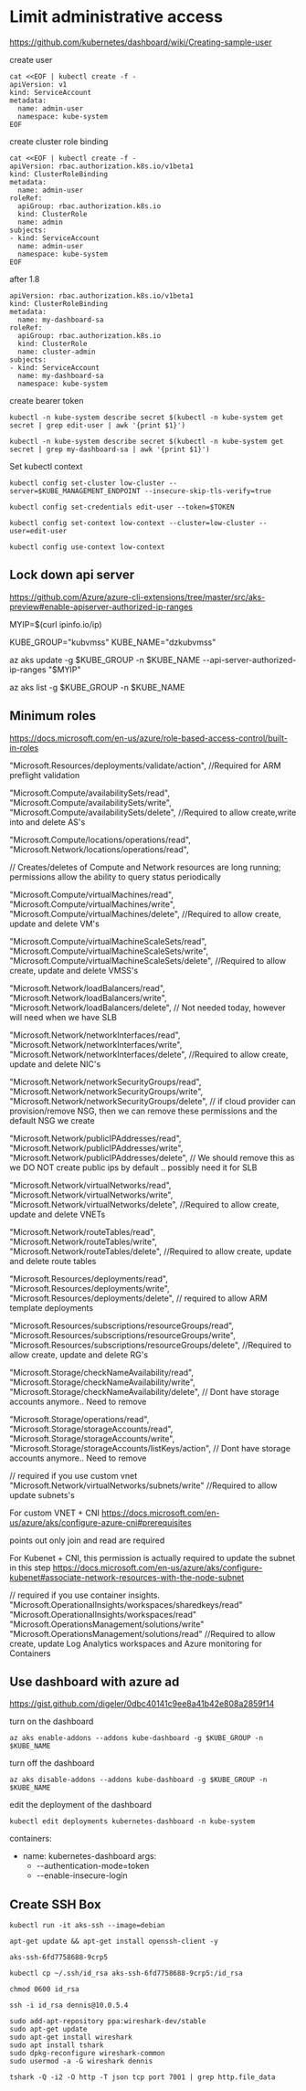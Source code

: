 # Limit administrative access
https://github.com/kubernetes/dashboard/wiki/Creating-sample-user 

create user
```
cat <<EOF | kubectl create -f -
apiVersion: v1
kind: ServiceAccount
metadata:
  name: admin-user
  namespace: kube-system
EOF
```

create cluster role binding
```
cat <<EOF | kubectl create -f -
apiVersion: rbac.authorization.k8s.io/v1beta1
kind: ClusterRoleBinding
metadata:
  name: admin-user
roleRef:
  apiGroup: rbac.authorization.k8s.io
  kind: ClusterRole
  name: admin
subjects:
- kind: ServiceAccount
  name: admin-user
  namespace: kube-system
EOF
```

after 1.8
```
apiVersion: rbac.authorization.k8s.io/v1beta1
kind: ClusterRoleBinding
metadata:
  name: my-dashboard-sa
roleRef:
  apiGroup: rbac.authorization.k8s.io
  kind: ClusterRole
  name: cluster-admin
subjects:
- kind: ServiceAccount
  name: my-dashboard-sa
  namespace: kube-system
```

create bearer token
```
kubectl -n kube-system describe secret $(kubectl -n kube-system get secret | grep edit-user | awk '{print $1}')

kubectl -n kube-system describe secret $(kubectl -n kube-system get secret | grep my-dashboard-sa | awk '{print $1}')
```

Set kubectl context
```
kubectl config set-cluster low-cluster --server=$KUBE_MANAGEMENT_ENDPOINT --insecure-skip-tls-verify=true

kubectl config set-credentials edit-user --token=$TOKEN

kubectl config set-context low-context --cluster=low-cluster --user=edit-user

kubectl config use-context low-context
```

## Lock down api server
https://github.com/Azure/azure-cli-extensions/tree/master/src/aks-preview#enable-apiserver-authorized-ip-ranges

MYIP=$(curl ipinfo.io/ip)

KUBE_GROUP="kubvmss"
KUBE_NAME="dzkubvmss"

az aks update -g $KUBE_GROUP  -n $KUBE_NAME --api-server-authorized-ip-ranges "$MYIP"

az aks list -g $KUBE_GROUP -n $KUBE_NAME

## Minimum roles

https://docs.microsoft.com/en-us/azure/role-based-access-control/built-in-roles

"Microsoft.Resources/deployments/validate/action",
//Required for ARM preflight validation


"Microsoft.Compute/availabilitySets/read",
"Microsoft.Compute/availabilitySets/write",
"Microsoft.Compute/availabilitySets/delete",
//Required to allow create,write into and delete AS's



"Microsoft.Compute/locations/operations/read",
"Microsoft.Network/locations/operations/read",

// Creates/deletes of Compute and Network resources are long running; permissions allow the ability to query status periodically



"Microsoft.Compute/virtualMachines/read",
"Microsoft.Compute/virtualMachines/write",
"Microsoft.Compute/virtualMachines/delete",
//Required to allow create, update and delete VM's



"Microsoft.Compute/virtualMachineScaleSets/read",
"Microsoft.Compute/virtualMachineScaleSets/write",
"Microsoft.Compute/virtualMachineScaleSets/delete",
//Required to allow create, update and delete VMSS's



"Microsoft.Network/loadBalancers/read",
"Microsoft.Network/loadBalancers/write",
"Microsoft.Network/loadBalancers/delete",
// Not needed today, however will need when we have SLB


 
"Microsoft.Network/networkInterfaces/read",
"Microsoft.Network/networkInterfaces/write",
"Microsoft.Network/networkInterfaces/delete",
//Required to allow create, update and delete NIC's 



"Microsoft.Network/networkSecurityGroups/read",
"Microsoft.Network/networkSecurityGroups/write",
"Microsoft.Network/networkSecurityGroups/delete",
// if cloud provider can provision/remove NSG, then we can remove these permissions and the default NSG we create



"Microsoft.Network/publicIPAddresses/read",
"Microsoft.Network/publicIPAddresses/write",
"Microsoft.Network/publicIPAddresses/delete",
// We should remove this as we DO NOT create public ips by default .. possibly need it for SLB 





"Microsoft.Network/virtualNetworks/read",
"Microsoft.Network/virtualNetworks/write",
"Microsoft.Network/virtualNetworks/delete",
//Required to allow create, update and delete VNETs 

 
"Microsoft.Network/routeTables/read",
"Microsoft.Network/routeTables/write",
"Microsoft.Network/routeTables/delete",
//Required to allow create, update and delete route tables 



"Microsoft.Resources/deployments/read",
"Microsoft.Resources/deployments/write",
"Microsoft.Resources/deployments/delete",
// required to allow ARM template deployments


"Microsoft.Resources/subscriptions/resourceGroups/read",
"Microsoft.Resources/subscriptions/resourceGroups/write",
"Microsoft.Resources/subscriptions/resourceGroups/delete",
//Required to allow create, update and delete RG's 



"Microsoft.Storage/checkNameAvailability/read",
"Microsoft.Storage/checkNameAvailability/write",
"Microsoft.Storage/checkNameAvailability/delete",
// Dont have storage accounts anymore.. Need to remove



"Microsoft.Storage/operations/read",
"Microsoft.Storage/storageAccounts/read",
"Microsoft.Storage/storageAccounts/write",
"Microsoft.Storage/storageAccounts/listKeys/action",
// Dont have storage accounts anymore.. Need to remove

 
// required if you use custom vnet
"Microsoft.Network/virtualNetworks/subnets/write"
//Required to allow update subnets's 


For custom VNET + CNI 
https://docs.microsoft.com/en-us/azure/aks/configure-azure-cni#prerequisites

points out only join and read are required


For Kubenet + CNI, this permission is actually required to update the subnet
in this step
https://docs.microsoft.com/en-us/azure/aks/configure-kubenet#associate-network-resources-with-the-node-subnet



 
// required if you use container insights.
"Microsoft.OperationalInsights/workspaces/sharedkeys/read"
"Microsoft.OperationalInsights/workspaces/read"
"Microsoft.OperationsManagement/solutions/write"
"Microsoft.OperationsManagement/solutions/read"
//Required to allow create, update Log Analytics workspaces and Azure monitoring for Containers 


## Use dashboard with azure ad
https://gist.github.com/digeler/0dbc40141c9ee8a41b42e808a2859f14

turn on the dashboard
```
az aks enable-addons --addons kube-dashboard -g $KUBE_GROUP -n $KUBE_NAME
```

turn off the dashboard
```
az aks disable-addons --addons kube-dashboard -g $KUBE_GROUP -n $KUBE_NAME
```

edit the deployment of the dashboard
```
kubectl edit deployments kubernetes-dashboard -n kube-system
```

containers:
- name: kubernetes-dashboard
  args:
  - --authentication-mode=token
  - --enable-insecure-login


## Create SSH Box

```
kubectl run -it aks-ssh --image=debian

apt-get update && apt-get install openssh-client -y

aks-ssh-6fd7758688-9crp5 

kubectl cp ~/.ssh/id_rsa aks-ssh-6fd7758688-9crp5:/id_rsa

chmod 0600 id_rsa

ssh -i id_rsa dennis@10.0.5.4

sudo add-apt-repository ppa:wireshark-dev/stable
sudo apt-get update
sudo apt-get install wireshark
sudo apt install tshark
sudo dpkg-reconfigure wireshark-common
sudo usermod -a -G wireshark dennis

tshark -Q -i2 -O http -T json tcp port 7001 | grep http.file_data
```
